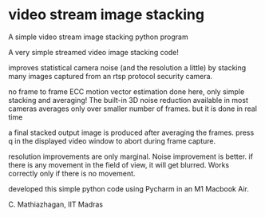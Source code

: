 # video stream image stacking
 A simple video stream image stacking python program

A very simple streamed video image stacking code!

improves statistical camera noise (and the resolution a little) by stacking
many images captured from an rtsp protocol security camera.

no frame to frame ECC motion vector estimation done here, only simple stacking
and averaging! The built-in 3D noise reduction available in most cameras
averages only over smaller number of frames. but it is done in real time

a final stacked output image is produced after averaging the frames.
press q in the displayed video window to abort during frame capture.

resolution improvements are only marginal. Noise improvement is better.
if there is any movement in the field of view, it will get blurred.
Works correctly only if there is no movement.

developed this simple python code using Pycharm in an M1 Macbook Air.

C. Mathiazhagan, IIT Madras
